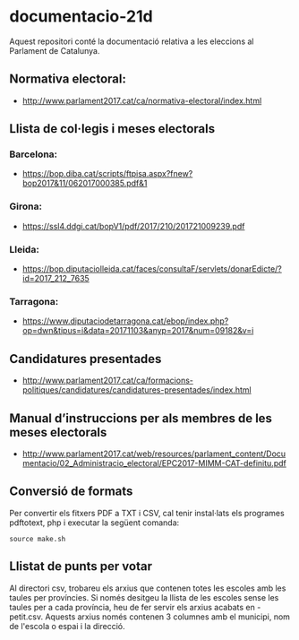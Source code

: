 # documentacio-21d

Aquest repositori conté la documentació relativa a les eleccions al Parlament de Catalunya.

## Normativa electoral:

- http://www.parlament2017.cat/ca/normativa-electoral/index.html

## Llista de col·legis i meses electorals

### Barcelona:

- https://bop.diba.cat/scripts/ftpisa.aspx?fnew?bop2017&11/062017000385.pdf&1

### Girona:

- https://ssl4.ddgi.cat/bopV1/pdf/2017/210/201721009239.pdf

### Lleida:

- https://bop.diputaciolleida.cat/faces/consultaF/servlets/donarEdicte/?id=2017_212_7635

### Tarragona:

- https://www.diputaciodetarragona.cat/ebop/index.php?op=dwn&tipus=i&data=20171103&anyp=2017&num=09182&v=i

## Candidatures presentades

- http://www.parlament2017.cat/ca/formacions-politiques/candidatures/candidatures-presentades/index.html

## Manual d’instruccions per als membres de les meses electorals

- http://www.parlament2017.cat/web/resources/parlament_content/Documentacio/02_Administracio_electoral/EPC2017-MIMM-CAT-definitu.pdf

## Conversió de formats

Per convertir els fitxers PDF a TXT i CSV, cal tenir instal·lats els programes pdftotext, php i executar la següent comanda:

```
source make.sh
```

## Llistat de punts per votar

Al directori csv, trobareu els arxius que contenen totes les escoles amb les taules per províncies. Si només desitgeu la llista de les escoles sense les taules per a cada província, heu de fer servir els arxius acabats en -petit.csv. Aquests arxius només contenen 3 columnes amb el municipi, nom de l'escola o espai i la direcció.
